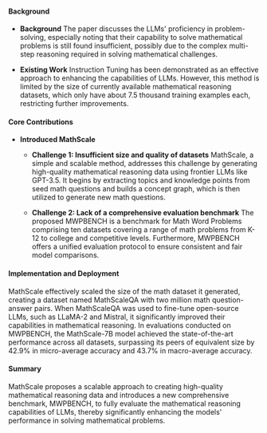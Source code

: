 #### Background
- **Background**
The paper discusses the LLMs' proficiency in problem-solving, especially noting that their capability to solve mathematical problems is still found insufficient, possibly due to the complex multi-step reasoning required in solving mathematical challenges.

- **Existing Work**
Instruction Tuning has been demonstrated as an effective approach to enhancing the capabilities of LLMs. However, this method is limited by the size of currently available mathematical reasoning datasets, which only have about 7.5 thousand training examples each, restricting further improvements.

#### Core Contributions
- **Introduced MathScale**
    - **Challenge 1: Insufficient size and quality of datasets**
        MathScale, a simple and scalable method, addresses this challenge by generating high-quality mathematical reasoning data using frontier LLMs like GPT-3.5. It begins by extracting topics and knowledge points from seed math questions and builds a concept graph, which is then utilized to generate new math questions.

    - **Challenge 2: Lack of a comprehensive evaluation benchmark**
        The proposed MWPBENCH is a benchmark for Math Word Problems comprising ten datasets covering a range of math problems from K-12 to college and competitive levels. Furthermore, MWPBENCH offers a unified evaluation protocol to ensure consistent and fair model comparisons.

#### Implementation and Deployment
MathScale effectively scaled the size of the math dataset it generated, creating a dataset named MathScaleQA with two million math question-answer pairs. When MathScaleQA was used to fine-tune open-source LLMs, such as LLaMA-2 and Mistral, it significantly improved their capabilities in mathematical reasoning. In evaluations conducted on MWPBENCH, the MathScale-7B model achieved the state-of-the-art performance across all datasets, surpassing its peers of equivalent size by 42.9% in micro-average accuracy and 43.7% in macro-average accuracy.

#### Summary
MathScale proposes a scalable approach to creating high-quality mathematical reasoning data and introduces a new comprehensive benchmark, MWPBENCH, to fully evaluate the mathematical reasoning capabilities of LLMs, thereby significantly enhancing the models' performance in solving mathematical problems.